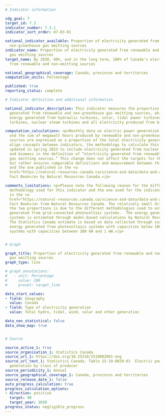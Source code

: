 ```yaml
---
# Indicator information

sdg_goal: 7
target_id: 7.3
indicator_number: 7.3.1
indicator_sort_order: 07-03-01

national_indicator_available: Proportion of electricity generated from renewable and
  non-greenhouse gas emitting sources
indicator_name: Proportion of electricity generated from renewable and non-greenhouse
  gas emitting sources
target_name: By 2030, 90%, and in the long term, 100% of Canada's electricity is generated
  from renewable and non-emitting sources

national_geographical_coverage: Canada, provinces and territories
computation_units: Percentage

published: true
reporting_status: complete

# Indicator definition and additional information

national_indicator_description: This indicator measures the proportion of electricity
  generated from renewable and non-greenhouse gas emitting sources, which includes
  energy generated from hydraulic turbines, solar, tidal power turbines, wind power
  turbines, nuclear steam turbines and all electricity produced from biomass.

computation_calculations: <p>Monthly data on electric power generation are annualized
  and the sum of megawatt hours produced by renewable and non-greenhouse gas emitting
  sources are expressed as a proportion of the total electricity generated.</p><p>To
  align concepts between indicators, the methodology to calculate this indicator was
  updated in spring 2023 to include electricity generated from nuclear steam turbine
  and biomass in the definition of “electricity generated from renewable and non-greenhouse
  gas emitting sources.” This change does not affect the targets for the indicator
  but rather ensures comparable definitions and measurement between this indicator
  and the one published in the <a 
  href="https://natural-resources.canada.ca/science-and-data/data-and-analysis/energy-data-and-analysis/energy-facts/clean-power-and-low-carbon-fuels/23932">Energy
  Fact Book</a> by Natural Resources Canada.</p>

comments_limitations: <p>Please note the following reason for the difference in the
  methodology used for this indicator and the one used for the indicator presented
  in the <a 
  href="https://natural-resources.canada.ca/science-and-data/data-and-analysis/energy-data-and-analysis/energy-facts/clean-power-and-low-carbon-fuels/23932">Energy
  Fact Book</a> from Natural Resources Canada. The relatively small difference between
  the two proportions is due to the different methodologies used to estimate the energy
  generated from grid-connected photovoltaic systems.  The energy generated from these
  systems is estimated through model-based calculations by Natural Resources Canada.
  The Statistics Canada estimate is based on data collected through surveys and excludes
  energy generated from photovoltaics systems with capacities below 100 kW and some
  systems with capacities between 100 kW and 1 mW.</p>


# Graph

graph_title: Proportion of electricity generated from renewable and non-greenhouse
  gas emitting sources
graph_type: line

# graph_annotations:
#   - unit: Percentage
#     value: 100
#     preset: target_line

data_start_values:
- field: Geography
  value: Canada
- field: Type of electricity generation
  value: Total hydro, tidal, wind, solar and other generation

data_non_statistical: false
data_show_map: true


# Source

source_active_1: true
source_organisation_1: Statistics Canada
source_url_1: https://doi.org/10.25318/2510002001-eng
source_url_text_1: Statistics Canada. Table 25-10-0020-01  Electric power, annual
  generation by class of producer
source_periodicity_1: Annual
source_geographical_coverage_1: Canada, provinces and territories
source_release_date_1: false
auto_progress_calculation: true
progress_calculation_options:
- direction: positive
  target: 90
  target_year: 2030
progress_status: negligible_progress
---
```

